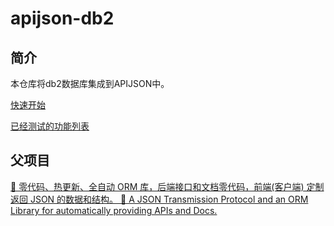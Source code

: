 # apijson-db2

## 简介

本仓库将db2数据库集成到APIJSON中。

[快速开始](https://github.com/andream7/apijson-db2/blob/master/doc/quickstart.md)

[已经测试的功能列表](https://github.com/andream7/apijson-db2/blob/master/doc/test.md)


## 父项目
[🚀 零代码、热更新、全自动 ORM 库，后端接口和文档零代码，前端(客户端) 定制返回 JSON 的数据和结构。 🚀 A JSON Transmission Protocol and an ORM Library for automatically providing APIs and Docs.](https://github.com/Tencent/APIJSON)
